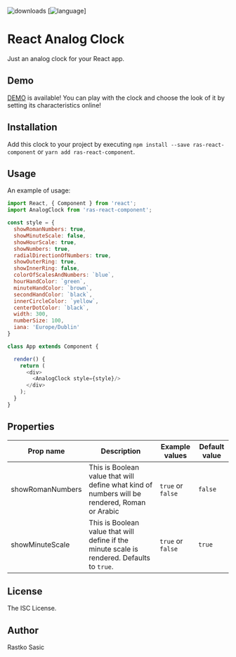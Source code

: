 ![downloads](https://img.shields.io/npm/dt/ras-react-component.svg)
[![language](https://img.shields.io/badge/language-ES%206-green.svg)]

# React Analog Clock

Just an analog clock for your React app.


## Demo

[DEMO](https://react-analog-clock-component.herokuapp.com/)  is available!
You can play with the clock and choose the look of it by setting its characteristics online!

## Installation

Add this clock to your project by executing `npm install --save ras-react-component` or `yarn add ras-react-component`.

## Usage

An example of usage:

```js
import React, { Component } from 'react';
import AnalogClock from 'ras-react-component';

const style = {
  showRomanNumbers: true,
  showMinuteScale: false,
  showHourScale: true,
  showNumbers: true,
  radialDirectionOfNumbers: true,
  showOuterRing: true,
  showInnerRing: false,
  colorOfScalesAndNumbers: `blue`,
  hourHandColor: `green`,
  minuteHandColor: `brown`,
  secondHandColor: `black`,
  innerCircleColor: `yellow`,
  centerDotColor: `black`,
  width: 300,
  numberSize: 100,
  iana: 'Europe/Dublin'
}

class App extends Component {

  render() {
    return (
      <div>
        <AnalogClock style={style}/>
      </div>
    );
  }
}
```


## Properties

|Prop name|Description|Example values|Default value|
|----|----|----|----|
|showRomanNumbers|This is Boolean value that will define what kind of numbers will be rendered, Roman or Arabic|`true` or `false` | `false` |
|showMinuteScale|This is Boolean value that will define if the minute scale is rendered. Defaults to `true`.|`true` or `false` | `true` |

## License

The ISC License.

## Author

Rastko Sasic
